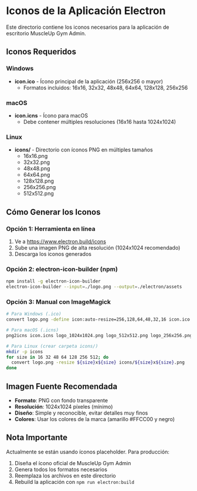 # Iconos de la Aplicación Electron

Este directorio contiene los iconos necesarios para la aplicación de escritorio MuscleUp Gym Admin.

## Iconos Requeridos

### Windows
- **icon.ico** - Ícono principal de la aplicación (256x256 o mayor)
  - Formatos incluidos: 16x16, 32x32, 48x48, 64x64, 128x128, 256x256

### macOS
- **icon.icns** - Ícono para macOS
  - Debe contener múltiples resoluciones (16x16 hasta 1024x1024)

### Linux
- **icons/** - Directorio con íconos PNG en múltiples tamaños
  - 16x16.png
  - 32x32.png
  - 48x48.png
  - 64x64.png
  - 128x128.png
  - 256x256.png
  - 512x512.png

## Cómo Generar los Iconos

### Opción 1: Herramienta en línea
1. Ve a https://www.electron.build/icons
2. Sube una imagen PNG de alta resolución (1024x1024 recomendado)
3. Descarga los iconos generados

### Opción 2: electron-icon-builder (npm)
```bash
npm install -g electron-icon-builder
electron-icon-builder --input=./logo.png --output=./electron/assets
```

### Opción 3: Manual con ImageMagick
```bash
# Para Windows (.ico)
convert logo.png -define icon:auto-resize=256,128,64,48,32,16 icon.ico

# Para macOS (.icns)
png2icns icon.icns logo_1024x1024.png logo_512x512.png logo_256x256.png logo_128x128.png logo_32x32.png logo_16x16.png

# Para Linux (crear carpeta icons/)
mkdir -p icons
for size in 16 32 48 64 128 256 512; do
  convert logo.png -resize ${size}x${size} icons/${size}x${size}.png
done
```

## Imagen Fuente Recomendada

- **Formato**: PNG con fondo transparente
- **Resolución**: 1024x1024 píxeles (mínimo)
- **Diseño**: Simple y reconocible, evitar detalles muy finos
- **Colores**: Usar los colores de la marca (amarillo #FFCC00 y negro)

## Nota Importante

Actualmente se están usando íconos placeholder. Para producción:
1. Diseña el ícono oficial de MuscleUp Gym Admin
2. Genera todos los formatos necesarios
3. Reemplaza los archivos en este directorio
4. Rebuild la aplicación con `npm run electron:build`
